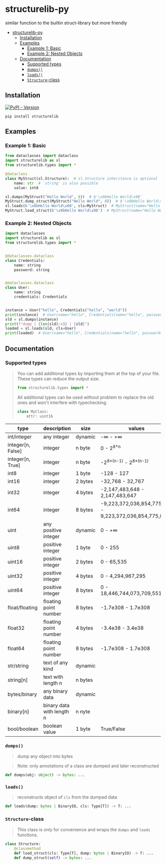 # structurelib-py
similar function to the builtin struct-library but more friendly

<!-- TOC -->
* [structurelib-py](#structurelib-py)
  * [Installation](#installation)
  * [Examples](#examples)
    * [Example 1: Basic](#example-1-basic)
    * [Example 2: Nested Objects](#example-2-nested-objects)
  * [Documentation](#documentation)
    * [Supported types](#supported-types)
    * [`dumps()`](#dumps)
    * [`loads()`](#loads)
    * [`Structure`-class](#structure-class)
<!-- TOC -->

## Installation

[![PyPI - Version](https://img.shields.io/pypi/v/structurelib)
](https://pypi.org/project/structurelib/)

`pip install structurelib`

## Examples

### Example 1: Basic

```python
from dataclasses import dataclass
import structurelib as sl
from structurelib.types import *

@dataclass
class MyStruct(sl.Structure):  # sl.Structure inheritance is optional
    name: str  # `string` is also possible
    value: int8

sl.dumps(MyStruct("Hello World", 8))  # b'\x0bHello World\x08'
MyStruct.dump_struct(MyStruct("Hello World", 8))  # b'\x0bHello World\x08'
sl.loads(b'\x0bHello World\x08', cls=MyStruct)  # MyStruct(name="Hello World", value=8)
MyStruct.load_struct(b'\x0bHello World\x08')  # MyStruct(name="Hello World", value=8)
```

### Example 2: Nested Objects

```python
import dataclasses
import structurelib as sl
from structurelib.types import *


@dataclasses.dataclass
class Credentials:
    name: string
    password: string


@dataclasses.dataclass
class User:
    name: string
    credentials: Credentials


instance = User("hello", Credentials("hello", "world"))
print(instance)  # User(name="hello", Credentials(name="hello", password="world"))
sld = sl.dumps(instance)
print(f"dump | {len(sld):>3} | {sld}")
loaded = sl.loads(sld, cls=User)
print(loaded)  # User(name="hello", Credentials(name="hello", password="world"))
```

## Documentation

### Supported types

> You can add additional types by importing them at the top of your file.
> These types can reduce the output size.
> ```python
> from structurelib.types import *
> ```
> All additional types can be used without problem to replace the old ones and won't interfere with typechecking.
> ```python
> class MyClass:
>     attr: uint16
> ```

| type              | description               | size    | values                                                 |
|-------------------|---------------------------|---------|--------------------------------------------------------|
| int/integer       | any integer               | dynamic | -∞ - +∞                                                |
| integer[n, False] | integer                   | n byte  | 0 - 2<sup>8*n</sup>                                    |
| integer[n, True]  | integer                   | n byte  | -2<sup>8*(n-1)</sup> - 2<sup>8*(n-1)</sup>             |
| int8              | integer                   | 1 byte  | -128 - 127                                             |
| int16             | integer                   | 2 bytes | -32,768 - 32,767                                       |
| int32             | integer                   | 4 bytes | -2,147,483,648 - 2,147,483,647                         |
| int64             | integer                   | 8 bytes | -9,223,372,036,854,775,808 - 9,223,372,036,854,775,807 |
| uint              | any positive integer      | dynamic | 0 - +∞                                                 |
| uint8             | positive integer          | 1 byte  | 0 - 255                                                |
| uint16            | positive integer          | 2 bytes | 0 - 65,535                                             |
| uint32            | positive integer          | 4 bytes | 0 - 4,294,967,295                                      |
| uint64            | positive integer          | 8 bytes | 0 - 18,446,744,073,709,551,615                         |
| float/floating    | floating point number     | 8 bytes | -1.7e308 - 1.7e308                                     |
| float32           | floating point number     | 4 bytes | -3.4e38 - 3.4e38                                       |
| float64           | floating point number     | 8 bytes | -1.7e308 - 1.7e308                                     |
| str/string        | text of any kind          | dynamic |                                                        |
| string[n]         | text with length n        | n bytes |                                                        |
| bytes/binary      | any binary data           | dynamic |                                                        |
| binary[n]         | binary data with length n | n nyte  |                                                        |
| bool/boolean      | boolean value             | 1 byte  | True/False                                             |


### `dumps()`

> dump any object into bytes

> Note: only annotations of a class are dumped and later reconstructed

```python
def dumps(obj: object) -> bytes: ...
```

### `loads()`

> reconstructs object of `cls` from the dumped data

```python
def loads(dump: bytes | BinaryIO, cls: Type[T]) -> T: ...
```

### `Structure`-class

> This class is only for convenience and wraps the `dumps` and `loads` functions.

```python
class Structure:
    @classmethod
    def load_struct(cls: Type[T], dump: bytes | BinaryIO) -> T: ...
    def dump_struct(self) -> bytes: ...
```

